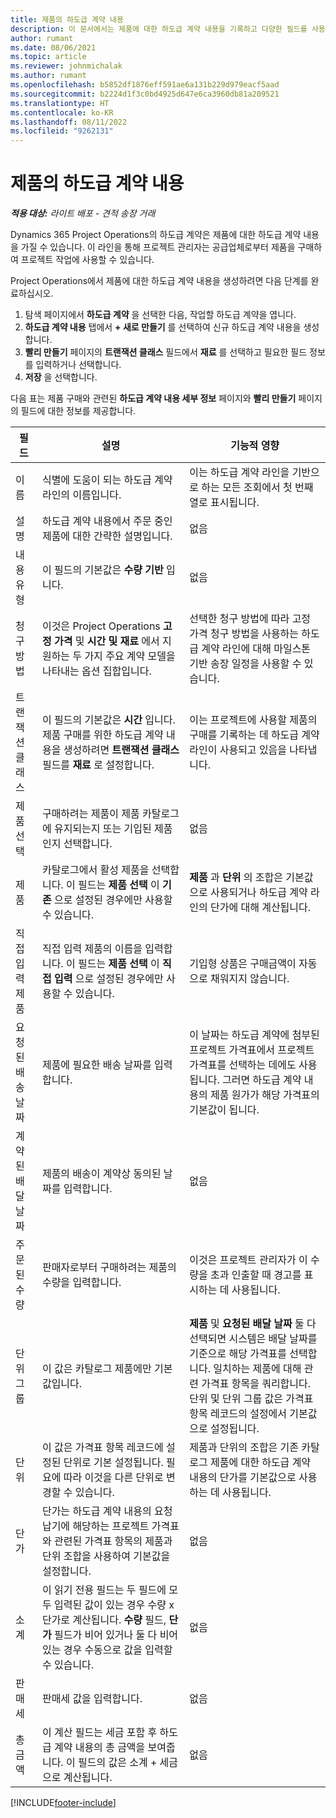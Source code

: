 ```yaml
---
title: 제품의 하도급 계약 내용
description: 이 문서에서는 제품에 대한 하도급 계약 내용을 기록하고 다양한 필드를 사용하여 공급업체로부터 제품 구매를 기록하는 방법을 설명합니다.
author: rumant
ms.date: 08/06/2021
ms.topic: article
ms.reviewer: johnmichalak
ms.author: rumant
ms.openlocfilehash: b5852df1876eff591ae6a131b229d979eacf5aad
ms.sourcegitcommit: b2224d1f3c0bd4925d647e6ca3960db81a209521
ms.translationtype: HT
ms.contentlocale: ko-KR
ms.lasthandoff: 08/11/2022
ms.locfileid: "9262131"
---
```

# <a name="subcontract-lines-for-products"></a>제품의 하도급 계약 내용

_**적용 대상:** 라이트 배포 - 견적 송장 거래_

Dynamics 365 Project Operations의 하도급 계약은 제품에 대한 하도급 계약 내용을 가질 수 있습니다. 이 라인을 통해 프로젝트 관리자는 공급업체로부터 제품을 구매하여 프로젝트 작업에 사용할 수 있습니다.

Project Operations에서 제품에 대한 하도급 계약 내용을 생성하려면 다음 단계를 완료하십시오.

1. 탐색 페이지에서 **하도급 계약** 을 선택한 다음, 작업할 하도급 계약을 엽니다. 
2. **하도급 계약 내용** 탭에서 **+ 새로 만들기** 를 선택하여 신규 하도급 계약 내용을 생성합니다.
3. **빨리 만들기** 페이지의 **트랜잭션 클래스** 필드에서 **재료** 를 선택하고 필요한 필드 정보를 입력하거나 선택합니다. 
4. **저장** 을 선택합니다.

다음 표는 제품 구매와 관련된 **하도급 계약 내용 세부 정보** 페이지와 **빨리 만들기** 페이지의 필드에 대한 정보를 제공합니다.

| 필드 | 설명 | 기능적 영향|
| ----- | ----------- | ----------- |
| 이름 | 식별에 도움이 되는 하도급 계약 라인의 이름입니다. |이는 하도급 계약 라인을 기반으로 하는 모든 조회에서 첫 번째 열로 표시됩니다.
| 설명 | 하도급 계약 내용에서 주문 중인 제품에 대한 간략한 설명입니다. | 없음 |
| 내용 유형 | 이 필드의 기본값은 **수량 기반** 입니다. |없음 |
| 청구 방법 | 이것은 Project Operations **고정 가격** 및 **시간 및 재료** 에서 지원하는 두 가지 주요 계약 모델을 나타내는 옵션 집합입니다. | 선택한 청구 방법에 따라 고정 가격 청구 방법을 사용하는 하도급 계약 라인에 대해 마일스톤 기반 송장 일정을 사용할 수 있습니다. |
| 트랜잭션 클래스 |이 필드의 기본값은 **시간** 입니다. 제품 구매를 위한 하도급 계약 내용을 생성하려면 **트랜잭션 클래스** 필드를 **재료** 로 설정합니다.  | 이는 프로젝트에 사용할 제품의 구매를 기록하는 데 하도급 계약 라인이 사용되고 있음을 나타냅니다. |
| 제품 선택 | 구매하려는 제품이 제품 카탈로그에 유지되는지 또는 기입된 제품인지 선택합니다. |없음 |
| 제품 | 카탈로그에서 활성 제품을 선택합니다. 이 필드는 **제품 선택** 이 **기존** 으로 설정된 경우에만 사용할 수 있습니다. |**제품** 과 **단위** 의 조합은 기본값으로 사용되거나 하도급 계약 라인의 단가에 대해 계산됩니다.
| 직접 입력 제품 | 직접 입력 제품의 이름을 입력합니다. 이 필드는 **제품 선택** 이 **직접 입력** 으로 설정된 경우에만 사용할 수 있습니다.  |기입형 상품은 구매금액이 자동으로 채워지지 않습니다.|
| 요청된 배송 날짜 | 제품에 필요한 배송 날짜를 입력합니다.| 이 날짜는 하도급 계약에 첨부된 프로젝트 가격표에서 프로젝트 가격표를 선택하는 데에도 사용됩니다. 그러면 하도급 계약 내용의 제품 원가가 해당 가격표의 기본값이 됩니다. |
| 계약된 배달 날짜 | 제품의 배송이 계약상 동의된 날짜를 입력합니다.  |없음|
| 주문된 수량 | 판매자로부터 구매하려는 제품의 수량을 입력합니다.| 이것은 프로젝트 관리자가 이 수량을 초과 인출할 때 경고를 표시하는 데 사용됩니다.|
| 단위 그룹 | 이 값은 카탈로그 제품에만 기본값입니다. |**제품** 및 **요청된 배달 날짜** 둘 다 선택되면 시스템은 배달 날짜를 기준으로 해당 가격표를 선택합니다. 일치하는 제품에 대해 관련 가격표 항목을 쿼리합니다. 단위 및 단위 그룹 값은 가격표 항목 레코드의 설정에서 기본값으로 설정됩니다. |
| 단위 | 이 값은 가격표 항목 레코드에 설정된 단위로 기본 설정됩니다. 필요에 따라 이것을 다른 단위로 변경할 수 있습니다.| 제품과 단위의 조합은 기존 카탈로그 제품에 대한 하도급 계약 내용의 단가를 기본값으로 사용하는 데 사용됩니다. |
| 단가 | 단가는 하도급 계약 내용의 요청 납기에 해당하는 프로젝트 가격표와 관련된 가격표 항목의 제품과 단위 조합을 사용하여 기본값을 설정합니다.  |없음 |
| 소계 | 이 읽기 전용 필드는 두 필드에 모두 입력된 값이 있는 경우 수량 x 단가로 계산됩니다. **수량** 필드, **단가** 필드가 비어 있거나 둘 다 비어 있는 경우 수동으로 값을 입력할 수 있습니다.  |없음 |
| 판매세 | 판매세 값을 입력합니다. |없음 |
| 총 금액 | 이 계산 필드는 세금 포함 후 하도급 계약 내용의 총 금액을 보여줍니다. 이 필드의 값은 소계 + 세금으로 계산됩니다. |없음 |


[!INCLUDE[footer-include](../../includes/footer-banner.md)]
